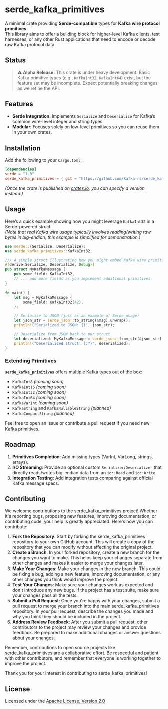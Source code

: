 
# serde_kafka_primitives

A minimal crate providing **Serde-compatible** types for **Kafka wire protocol primitives**.  
This library aims to offer a building block for higher-level Kafka clients, test harnesses, or any other Rust applications that need to encode or decode raw Kafka protocol data.

## Status

> **⚠️ Alpha Release:** This crate is under heavy development. Basic Kafka primitive types (e.g., `KafkaInt32`, `KafkaInt64`) exist, but the feature set may be incomplete. Expect potentially breaking changes as we refine the API.

## Features

- **Serde Integration**: Implements `Serialize` and `Deserialize` for Kafka’s common wire-level integer and string types.  
- **Modular**: Focuses solely on low-level primitives so you can reuse them in your own crates.

## Installation

Add the following to your `Cargo.toml`:

```toml
[dependencies]
serde = "1.0"
serde_kafka_primitives = { git = "https://github.com/kafka-rs/serde_kafka_primitives", branch = "main" }
```
*(Once the crate is published on [crates.io](https://crates.io/), you can specify a version instead.)*

## Usage

Here’s a quick example showing how you might leverage `KafkaInt32` in a Serde-powered struct.  
*(Note that real Kafka wire usage typically involves reading/writing raw bytes in big-endian; this example is simplified for demonstration.)*

```rust
use serde::{Serialize, Deserialize};
use serde_kafka_primitives::KafkaInt32;

/// A simple struct illustrating how you might embed Kafka wire primitives.
#[derive(Serialize, Deserialize, Debug)]
pub struct MyKafkaMessage {
    pub some_field: KafkaInt32,
    // ... add more fields as you implement additional primitives
}

fn main() {
    let msg = MyKafkaMessage {
        some_field: KafkaInt32(42),
    };

    // Serialize to JSON (just as an example of Serde usage)
    let json_str = serde_json::to_string(&msg).unwrap();
    println!("Serialized to JSON: {}", json_str);

    // Deserialize from JSON back to our struct
    let deserialized: MyKafkaMessage = serde_json::from_str(&json_str).unwrap();
    println!("Deserialized struct: {:?}", deserialized);
}
```

### Extending Primitives

**`serde_kafka_primitives`** offers multiple Kafka types out of the box:
- `KafkaInt8`  *(coming soon)*  
- `KafkaInt16`  *(coming soon)*  
- `KafkaInt32`  *(coming soon)*  
- `KafkaInt64`  *(coming soon)*  
- `KafkaVarInt` *(coming soon)*  
- `KafkaString` and `KafkaNullableString` *(planned)*  
- `KafkaCompactString` *(planned)*

Feel free to open an issue or contribute a pull request if you need new Kafka primitives.

## Roadmap

1. **Primitives Completion**: Add missing types (VarInt, VarLong, strings, arrays).  
2. **I/O Streaming**: Provide an optional custom `Serializer`/`Deserializer` that directly reads/writes big-endian data from an `io::Read` and `io::Write`.  
3. **Integration Testing**: Add integration tests comparing against official Kafka message specs.  

## Contributing

We welcome contributions to the serde_kafka_primitives project! Whether it's reporting bugs, proposing new features, improving documentation, or contributing code, your help is greatly appreciated. Here's how you can contribute:

1. **Fork the Repository**: Start by forking the serde_kafka_primitives repository to your own GitHub account. This will create a copy of the repository that you can modify without affecting the original project.  
2. **Create a Branch**: In your forked repository, create a new branch for the changes you want to make. This helps keep your changes separate from other changes and makes it easier to merge your changes later.  
3. **Make Your Changes**: Make your changes in the new branch. This could be fixing a bug, adding a new feature, improving documentation, or any other changes you think would improve the project.  
4. **Test Your Changes**: Make sure your changes work as expected and don't introduce any new bugs. If the project has a test suite, make sure your changes pass all the tests.  
5. **Submit a Pull Request**: Once you're happy with your changes, submit a pull request to merge your branch into the main serde_kafka_primitives repository. In your pull request, describe the changes you made and why you think they should be included in the project.  
6. **Address Review Feedback**: After you submit a pull request, other contributors to the project may review your changes and provide feedback. Be prepared to make additional changes or answer questions about your changes.

Remember, contributions to open source projects like serde_kafka_primitives are a collaborative effort. Be respectful and patient with other contributors, and remember that everyone is working together to improve the project.

Thank you for your interest in contributing to serde_kafka_primitives!

## License

Licensed under the [Apache License, Version 2.0](LICENSE)  
```


